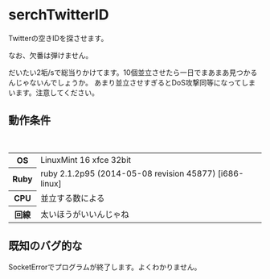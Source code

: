serchTwitterID
==============

Twitterの空きIDを探させます。

なお、欠番は弾けません。

だいたい2垢/sで総当りかけてます。10個並立させたら一日でまあまあ見つかるんじゃないんでしょうか。
あまり並立させすぎるとDoS攻撃同等になってしまいます。注意してください。

<h2>動作条件</h2><br>
<table>
<tr><th>OS</th><td>LinuxMint 16 xfce 32bit</td></tr>
<tr><th>Ruby</th><td>ruby 2.1.2p95 (2014-05-08 revision 45877) [i686-linux]</td></tr>
<tr><th>CPU</th><td>並立する数による</td></tr>
<tr><th>回線</th><td>太いほうがいいんじゃね</td></tr>
</table>


<h2>既知のバグ的な</h2>
SocketErrorでプログラムが終了します。よくわかりません。
